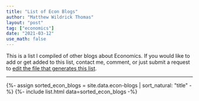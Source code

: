 ```yaml
---
title: "List of Econ Blogs"
author: "Matthew Wildrick Thomas"
layout: "post"
tag: ["economics"]
date: "2021-03-12"
use_math: false
---
```


This is a list I compiled of other blogs about Economics. If you would like to add or get added to this list, contact me, comment, or just submit a request to [edit the file that generates this list](https://github.com/mwt/mattwthomas.com/edit/master/_data/econ-blogs.yml).

---

{%- assign sorted_econ_blogs = site.data.econ-blogs | sort_natural: "title" -%}
{%- include list.html data=sorted_econ_blogs -%}